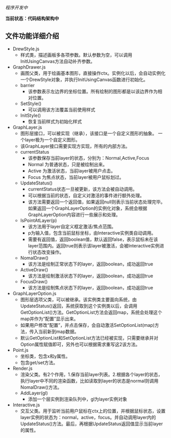 
*程序开发中*

**当前状态：代码结构架构中**

## 文件功能详细介绍

- DrewStyle.js 
    - 样式类，描述画板多各项参数。默认参数为空，可以调用InitUsingCanvas方法自动补齐参数。
- GraphDrawer.js
    - 画图父类，用于绘画基本图形，直接操作ctx。实例化以后，会自动实例化一个DrewStyle对象，并执行InitUsingCanvas函数进行初始化。
    - barrier
        - 该参数表示左边界的坐标位置。所有绘制的图形都是以该边界作为相对位置。
    - SetStyle()
        - 可以调用该方法覆盖当前使用样式
    - InitStyle()
        - 恢复当前样式为初始化样式
- GraphLayer.js
    - 图形层接口，可以被实现（继承），该接口是一个自定义图形的抽象。 一个layer极为一个自定义图形。
    - 该GraphLayer接口需要实现方实现，所有的内部方法。
    - currentStatus
        - 该参数保存当前layer的状态，分别为：Normal,Active,Focus
        - Normal 为普通状态，只是被绘制出来。
        - Active 为激活状态，当前layer被用户点击。
        - Focus 为焦点状态，当前layer被用户鼠标划过。
    - UpdateStatus() 
        - currentStatus状态一旦被更新，该方法会被自动调用。
        - 可以根据当前的状态，自定义对激活的事件进行额外处理。
        - 该方法需要返回一个返回值，如果返回null则表示当前状态处理完毕。如果返回一个GraphLayerOption的实例化对象，系统会根据GraphLayerOption内容进行一些展示和处理。
    - IsPointAtLayer(p)
        - 该方法用于layer自定义框定激活/焦点范围。
        - p为输入值，包含当前鼠标坐标，由Interactive实例类自动调用。
        - 需要有返回值，返回boolean值，默认返回false，表示鼠标未在该layer范围内。返回true则表示该layer被激活，会被Interactive实例进行状态改变操作。
    - NomalDraw()
        - 该方法是绘制正常状态下的layer，返回boolean，成功返回true
    - ActiveDraw()
        - 该方法是绘制激活状态下的layer，返回boolean，成功返回true
    - FocusDraw()
        - 该方法是绘制焦点状态下的layer，返回boolean，成功返回true
- GraphLayerOption.js
    - 图形层选项父类，可以被继承。该实例类主要面向系统，由UpdateStatus()返回，系统获取到这个实例类以后，会调用GetOptionList()方法。GetOptionList方法会返回map，系统会处理这个map并作为“配置”显示出来。
    - 如果用户修改“配置”，并点击保存，会自动激活SetOptionList(map)方法，传入当前新到map数据。
    - 默认GetOptionList和SetOptionList方法已经被实现，只需要继承并对Option属性赋值即可，另外也可以根据需求重写这2该方法。
- Point.js
    - 坐标类，包含x和y属性。
    - 包含get/set方法。
- Render.js
    - 渲染父类。有2个作用，1.保存当前layer列表。2.根据各个layer的状态，执行layer中不同的渲染函数，比如读取到layer的状态是normal则调用NomalDraw()方法。
    - AddLayer(gl)
        - 添加一个层实例到渲染队列中，gl为layer实例对象
- Interactive.js
    - 交互父类。用于监听当前用户鼠标在ctx上的位置，并根据鼠标状态，设置layer实例的状态为：normal，active，focus。并自动调用layer内的UpdateStatus()方法。最后，再根据UpdateStatus返回值显示当前layer的属性。
